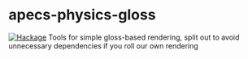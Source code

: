 # apecs-physics-gloss
[![Hackage](https://img.shields.io/hackage/v/apecs-physics-gloss.svg)](https://hackage.haskell.org/package/apecs-physics-gloss)
Tools for simple gloss-based rendering, split out to avoid unnecessary dependencies if you roll our own rendering
